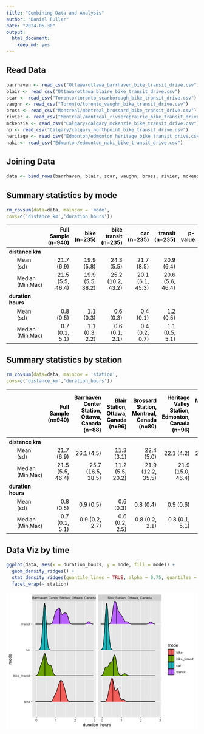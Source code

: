 ```yaml
---
title: "Combining Data and Analysis"
author: "Daniel Fuller"
date: "2024-05-30"
output:
  html_document:
    keep_md: yes
---
```




## Read Data


```r
barrhaven <- read_csv("Ottawa/ottawa_barrhaven_bike_transit_drive.csv")
blair <- read_csv("Ottawa/ottawa_blaire_bike_transit_drive.csv")
scar <- read_csv("Toronto/toronto_scarborough_bike_transit_drive.csv")
vaughn <- read_csv("Toronto/toronto_vaughn_bike_transit_drive.csv")
bross <- read_csv("Montreal/montreal_brossard_bike_transit_drive.csv")
rivier <- read_csv("Montreal/montreal_riviereprairie_bike_transit_drive.csv")
mckenzie <- read_csv("Calgary/calgary_mckenzie_bike_transit_drive.csv")
np <- read_csv("Calgary/calgary_northpoint_bike_transit_drive.csv")
heritage <- read_csv("Edmonton/edmonton_heritage_bike_transit_drive.csv")
naki <- read_csv("Edmonton/edmonton_naki_bike_transit_drive.csv")
```

## Joining Data


```r
data <- bind_rows(barrhaven, blair, scar, vaughn, bross, rivier, mckenzie, np, heritage, naki)
```

## Summary statistics by mode


```r
rm_covsum(data=data, maincov = 'mode',
covs=c('distance_km','duration_hours'))
```

<table class="table" style="color: black; margin-left: auto; margin-right: auto;">
 <thead>
  <tr>
   <th style="text-align:left;">  </th>
   <th style="text-align:right;"> Full Sample (n=940) </th>
   <th style="text-align:right;"> bike (n=235) </th>
   <th style="text-align:right;"> bike transit (n=235) </th>
   <th style="text-align:right;"> car (n=235) </th>
   <th style="text-align:right;"> transit (n=235) </th>
   <th style="text-align:right;"> p-value </th>
  </tr>
 </thead>
<tbody>
  <tr>
   <td style="text-align:left;"> <span style="font-weight: bold;">distance km</span> </td>
   <td style="text-align:right;">  </td>
   <td style="text-align:right;">  </td>
   <td style="text-align:right;">  </td>
   <td style="text-align:right;">  </td>
   <td style="text-align:right;">  </td>
   <td style="text-align:right;"> <span style="font-weight: bold;"> </span>
</td>
  </tr>
  <tr>
   <td style="text-align:left;padding-left: 2em;" indentlevel="1"> Mean (sd) </td>
   <td style="text-align:right;"> 21.7 (6.9) </td>
   <td style="text-align:right;"> 19.9 (5.8) </td>
   <td style="text-align:right;"> 24.3 (5.5) </td>
   <td style="text-align:right;"> 21.7 (8.5) </td>
   <td style="text-align:right;"> 20.9 (6.4) </td>
   <td style="text-align:right;">  </td>
  </tr>
  <tr>
   <td style="text-align:left;padding-left: 2em;" indentlevel="1"> Median (Min,Max) </td>
   <td style="text-align:right;"> 21.5 (5.5, 46.4) </td>
   <td style="text-align:right;"> 19.9 (5.5, 38.2) </td>
   <td style="text-align:right;"> 25.2 (10.2, 43.2) </td>
   <td style="text-align:right;"> 20.1 (6.1, 45.3) </td>
   <td style="text-align:right;"> 20.6 (5.6, 46.4) </td>
   <td style="text-align:right;">  </td>
  </tr>
  <tr>
   <td style="text-align:left;"> <span style="font-weight: bold;">duration hours</span> </td>
   <td style="text-align:right;">  </td>
   <td style="text-align:right;">  </td>
   <td style="text-align:right;">  </td>
   <td style="text-align:right;">  </td>
   <td style="text-align:right;">  </td>
   <td style="text-align:right;"> <span style="font-weight: bold;"> </span>
</td>
  </tr>
  <tr>
   <td style="text-align:left;padding-left: 2em;" indentlevel="1"> Mean (sd) </td>
   <td style="text-align:right;"> 0.8 (0.5) </td>
   <td style="text-align:right;"> 1.1 (0.3) </td>
   <td style="text-align:right;"> 0.6 (0.3) </td>
   <td style="text-align:right;"> 0.4 (0.1) </td>
   <td style="text-align:right;"> 1.2 (0.5) </td>
   <td style="text-align:right;">  </td>
  </tr>
  <tr>
   <td style="text-align:left;padding-left: 2em;" indentlevel="1"> Median (Min,Max) </td>
   <td style="text-align:right;"> 0.7 (0.1, 5.1) </td>
   <td style="text-align:right;"> 1.1 (0.3, 2.2) </td>
   <td style="text-align:right;"> 0.6 (0.1, 2.1) </td>
   <td style="text-align:right;"> 0.4 (0.2, 0.7) </td>
   <td style="text-align:right;"> 1.1 (0.5, 5.1) </td>
   <td style="text-align:right;">  </td>
  </tr>
</tbody>
</table>

## Summary statistics by station


```r
rm_covsum(data=data, maincov = 'station',
covs=c('distance_km','duration_hours'))
```

<table class="table" style="color: black; margin-left: auto; margin-right: auto;">
 <thead>
  <tr>
   <th style="text-align:left;">  </th>
   <th style="text-align:right;"> Full Sample (n=940) </th>
   <th style="text-align:right;"> Barrhaven Center Station, Ottawa, Canada (n=88) </th>
   <th style="text-align:right;"> Blair Station, Ottawa, Canada (n=96) </th>
   <th style="text-align:right;"> Brossard Station, Montreal, Canada (n=80) </th>
   <th style="text-align:right;"> Heritage Valley Station, Edmonton, Canada (n=96) </th>
   <th style="text-align:right;"> McKenzie Towne, Calgary, Canada (n=96) </th>
   <th style="text-align:right;"> Naki Transit Centre, Edmonton, Canada (n=96) </th>
   <th style="text-align:right;"> North Pointe Transit Terminal, Calgary, Canada (n=96) </th>
   <th style="text-align:right;"> Riviere-des-Prairies Station, Montreal, Canada (n=100) </th>
   <th style="text-align:right;"> Scarborough GO Station, Toronto, Canada (n=92) </th>
   <th style="text-align:right;"> Vaughan Metropolitan Centre Station, Toronto, Canada (n=100) </th>
   <th style="text-align:right;"> p-value </th>
  </tr>
 </thead>
<tbody>
  <tr>
   <td style="text-align:left;"> <span style="font-weight: bold;">distance km</span> </td>
   <td style="text-align:right;">  </td>
   <td style="text-align:right;">  </td>
   <td style="text-align:right;">  </td>
   <td style="text-align:right;">  </td>
   <td style="text-align:right;">  </td>
   <td style="text-align:right;">  </td>
   <td style="text-align:right;">  </td>
   <td style="text-align:right;">  </td>
   <td style="text-align:right;">  </td>
   <td style="text-align:right;">  </td>
   <td style="text-align:right;">  </td>
   <td style="text-align:right;"> <span style="font-weight: bold;"> </span>
</td>
  </tr>
  <tr>
   <td style="text-align:left;padding-left: 2em;" indentlevel="1"> Mean (sd) </td>
   <td style="text-align:right;"> 21.7 (6.9) </td>
   <td style="text-align:right;"> 26.1 (4.5) </td>
   <td style="text-align:right;"> 11.3 (3.1) </td>
   <td style="text-align:right;"> 22.4 (5.0) </td>
   <td style="text-align:right;"> 22.1 (4.2) </td>
   <td style="text-align:right;"> 25.2 (4.3) </td>
   <td style="text-align:right;"> 17.5 (4.1) </td>
   <td style="text-align:right;"> 20.3 (4.9) </td>
   <td style="text-align:right;"> 24.5 (5.2) </td>
   <td style="text-align:right;"> 17.8 (3.5) </td>
   <td style="text-align:right;"> 29.5 (7.0) </td>
   <td style="text-align:right;">  </td>
  </tr>
  <tr>
   <td style="text-align:left;padding-left: 2em;" indentlevel="1"> Median (Min,Max) </td>
   <td style="text-align:right;"> 21.5 (5.5, 46.4) </td>
   <td style="text-align:right;"> 25.7 (16.5, 38.5) </td>
   <td style="text-align:right;"> 11.2 (5.5, 20.2) </td>
   <td style="text-align:right;"> 21.9 (12.2, 35.5) </td>
   <td style="text-align:right;"> 21.9 (15.0, 46.4) </td>
   <td style="text-align:right;"> 25.7 (13.6, 35.9) </td>
   <td style="text-align:right;"> 18.7 (7.1, 26.5) </td>
   <td style="text-align:right;"> 19.9 (10.6, 32.8) </td>
   <td style="text-align:right;"> 24.6 (16.3, 43.2) </td>
   <td style="text-align:right;"> 18.5 (10.7, 29.8) </td>
   <td style="text-align:right;"> 28.2 (16.6, 45.3) </td>
   <td style="text-align:right;">  </td>
  </tr>
  <tr>
   <td style="text-align:left;"> <span style="font-weight: bold;">duration hours</span> </td>
   <td style="text-align:right;">  </td>
   <td style="text-align:right;">  </td>
   <td style="text-align:right;">  </td>
   <td style="text-align:right;">  </td>
   <td style="text-align:right;">  </td>
   <td style="text-align:right;">  </td>
   <td style="text-align:right;">  </td>
   <td style="text-align:right;">  </td>
   <td style="text-align:right;">  </td>
   <td style="text-align:right;">  </td>
   <td style="text-align:right;">  </td>
   <td style="text-align:right;"> <span style="font-weight: bold;"> </span>
</td>
  </tr>
  <tr>
   <td style="text-align:left;padding-left: 2em;" indentlevel="1"> Mean (sd) </td>
   <td style="text-align:right;"> 0.8 (0.5) </td>
   <td style="text-align:right;"> 0.9 (0.5) </td>
   <td style="text-align:right;"> 0.6 (0.3) </td>
   <td style="text-align:right;"> 0.8 (0.4) </td>
   <td style="text-align:right;"> 0.9 (0.6) </td>
   <td style="text-align:right;"> 1.0 (0.6) </td>
   <td style="text-align:right;"> 0.8 (0.3) </td>
   <td style="text-align:right;"> 0.8 (0.4) </td>
   <td style="text-align:right;"> 1.0 (0.5) </td>
   <td style="text-align:right;"> 0.8 (0.3) </td>
   <td style="text-align:right;"> 0.9 (0.4) </td>
   <td style="text-align:right;">  </td>
  </tr>
  <tr>
   <td style="text-align:left;padding-left: 2em;" indentlevel="1"> Median (Min,Max) </td>
   <td style="text-align:right;"> 0.7 (0.1, 5.1) </td>
   <td style="text-align:right;"> 0.9 (0.2, 2.7) </td>
   <td style="text-align:right;"> 0.6 (0.2, 2.5) </td>
   <td style="text-align:right;"> 0.8 (0.2, 2.1) </td>
   <td style="text-align:right;"> 0.8 (0.1, 5.1) </td>
   <td style="text-align:right;"> 0.9 (0.1, 3.6) </td>
   <td style="text-align:right;"> 0.8 (0.1, 1.8) </td>
   <td style="text-align:right;"> 0.8 (0.2, 2.0) </td>
   <td style="text-align:right;"> 0.9 (0.2, 2.2) </td>
   <td style="text-align:right;"> 0.7 (0.2, 1.4) </td>
   <td style="text-align:right;"> 0.8 (0.1, 1.9) </td>
   <td style="text-align:right;">  </td>
  </tr>
</tbody>
</table>

## Data Viz by time


```r
ggplot(data, aes(x = duration_hours, y = mode, fill = mode)) +
  geom_density_ridges() + 
  stat_density_ridges(quantile_lines = TRUE, alpha = 0.75, quantiles = 2) +
  facet_wrap(~ station)
```

![](data_analysis_files/figure-html/unnamed-chunk-5-1.png)<!-- -->


